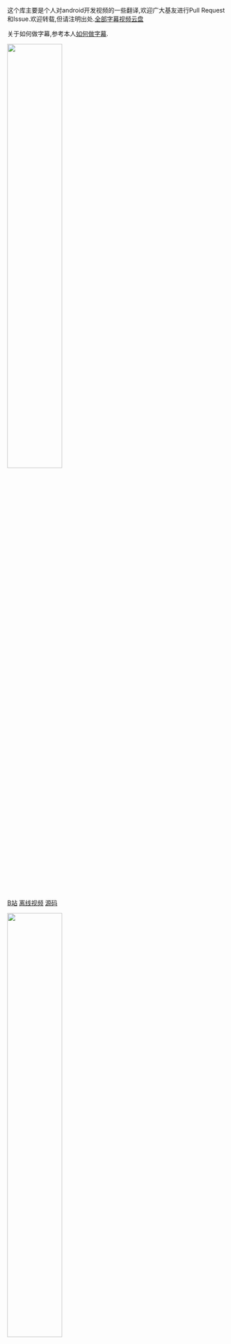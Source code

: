 这个库主要是个人对android开发视频的一些翻译,欢迎广大基友进行Pull Request和Issue.欢迎转载,但请注明出处.[全部字幕视频云盘](http://yun.baidu.com/s/1dDqd6Id)

关于如何做字幕,参考本人[如何做字幕](https://zhuanlan.zhihu.com/p/26634531).

<img src="https://github.com/oceancx/android-subtitles/blob/master/images/EAUWCV.png" width="50%" height="50%">

<!-- ![Enhancing Android UI with Custom Views](EAUWCV.png) -->

[B站](https://www.bilibili.com/video/av24562535) [离线视频](http://pan.baidu.com/s/1hq7759y)  [源码](https://github.com/devunwired)


<img src="https://github.com/oceancx/android-subtitles/blob/master/images/MTATS.png" width="50%" height="50%">

<!-- ![Mastering the Android Touch System](MTATS.png) -->

[B站](https://www.bilibili.com/video/av24566744) [离线视频](http://pan.baidu.com/s/1hq7759y)  [源码](https://github.com/devunwired) [PDF](http://pan.baidu.com/s/1gd1SDqV)


<img src="https://github.com/oceancx/android-subtitles/blob/master/images/TWOLV.png" width="50%" height="50%">

<!-- ![The world of ListView](TWOLV.png) -->

[B站](https://www.bilibili.com/video/av24566158) [离线视频](http://pan.baidu.com/s/1hq7759y)  [PDF](http://pan.baidu.com/s/1pJIAqkN)


<img src="https://github.com/oceancx/android-subtitles/blob/master/images/MRL.png" width="50%" height="50%">

<!-- ![Mastering RecyclerView Layouts](MRL.png) -->

[B站](https://www.bilibili.com/video/av24560930) [离线视频](http://pan.baidu.com/s/1dDHNPT3)  [源码](https://github.com/devunwired)




